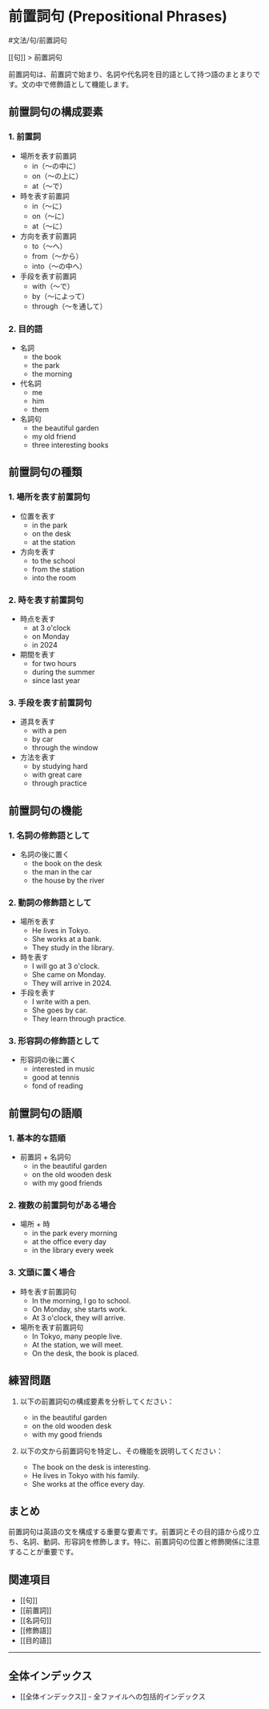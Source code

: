 ﻿# 前置詞句 (Prepositional Phrases)

#文法/句/前置詞句

[[句]] > 前置詞句

前置詞句は、前置詞で始まり、名詞や代名詞を目的語として持つ語のまとまりです。文の中で修飾語として機能します。

## 前置詞句の構成要素

### 1. 前置詞
- 場所を表す前置詞
  - in（～の中に）
  - on（～の上に）
  - at（～で）
- 時を表す前置詞
  - in（～に）
  - on（～に）
  - at（～に）
- 方向を表す前置詞
  - to（～へ）
  - from（～から）
  - into（～の中へ）
- 手段を表す前置詞
  - with（～で）
  - by（～によって）
  - through（～を通して）

### 2. 目的語
- 名詞
  - the book
  - the park
  - the morning
- 代名詞
  - me
  - him
  - them
- 名詞句
  - the beautiful garden
  - my old friend
  - three interesting books

## 前置詞句の種類

### 1. 場所を表す前置詞句
- 位置を表す
  - in the park
  - on the desk
  - at the station
- 方向を表す
  - to the school
  - from the station
  - into the room

### 2. 時を表す前置詞句
- 時点を表す
  - at 3 o'clock
  - on Monday
  - in 2024
- 期間を表す
  - for two hours
  - during the summer
  - since last year

### 3. 手段を表す前置詞句
- 道具を表す
  - with a pen
  - by car
  - through the window
- 方法を表す
  - by studying hard
  - with great care
  - through practice

## 前置詞句の機能

### 1. 名詞の修飾語として
- 名詞の後に置く
  - the book on the desk
  - the man in the car
  - the house by the river

### 2. 動詞の修飾語として
- 場所を表す
  - He lives in Tokyo.
  - She works at a bank.
  - They study in the library.
- 時を表す
  - I will go at 3 o'clock.
  - She came on Monday.
  - They will arrive in 2024.
- 手段を表す
  - I write with a pen.
  - She goes by car.
  - They learn through practice.

### 3. 形容詞の修飾語として
- 形容詞の後に置く
  - interested in music
  - good at tennis
  - fond of reading

## 前置詞句の語順

### 1. 基本的な語順
- 前置詞 + 名詞句
  - in the beautiful garden
  - on the old wooden desk
  - with my good friends

### 2. 複数の前置詞句がある場合
- 場所 + 時
  - in the park every morning
  - at the office every day
  - in the library every week

### 3. 文頭に置く場合
- 時を表す前置詞句
  - In the morning, I go to school.
  - On Monday, she starts work.
  - At 3 o'clock, they will arrive.
- 場所を表す前置詞句
  - In Tokyo, many people live.
  - At the station, we will meet.
  - On the desk, the book is placed.

## 練習問題
1. 以下の前置詞句の構成要素を分析してください：
   - in the beautiful garden
   - on the old wooden desk
   - with my good friends

2. 以下の文から前置詞句を特定し、その機能を説明してください：
   - The book on the desk is interesting.
   - He lives in Tokyo with his family.
   - She works at the office every day.

## まとめ
前置詞句は英語の文を構成する重要な要素です。前置詞とその目的語から成り立ち、名詞、動詞、形容詞を修飾します。特に、前置詞句の位置と修飾関係に注意することが重要です。

## 関連項目
- [[句]]
- [[前置詞]]
- [[名詞句]]
- [[修飾語]]
- [[目的語]]

---

## 全体インデックス
- [[全体インデックス]] - 全ファイルへの包括的インデックス 